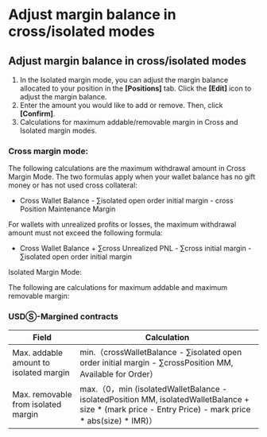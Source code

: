 # Adjust margin balance in cross/isolated modes

## **Adjust margin balance in cross/isolated modes**

1. In the Isolated margin mode, you can adjust the margin balance allocated to your position in the **\[Positions]** tab. Click the **\[Edit]** icon to adjust the margin balance.
2. Enter the amount you would like to add or remove. Then, click **\[Confirm]**.
3. Calculations for maximum addable/removable margin in Cross and Isolated margin modes.

### Cross margin mode:

The following calculations are the maximum withdrawal amount in Cross Margin Mode. The two formulas apply when your wallet balance has no gift money or has not used cross collateral:

* Cross Wallet Balance - ∑isolated open order initial margin - cross Position Maintenance Margin

For wallets with unrealized profits or losses, the maximum withdrawal amount must not exceed the following formula:

* Cross Wallet Balance + ∑cross Unrealized PNL - ∑cross initial margin - ∑isolated open order initial margin

Isolated Margin Mode:

The following are calculations for maximum addable and maximum removable margin:

### USDⓈ-Margined contracts <a href="#_lblp7zhsb9qp" id="_lblp7zhsb9qp"></a>

| Field                                  | Calculation                                                                                                                                            |
| -------------------------------------- | ------------------------------------------------------------------------------------------------------------------------------------------------------ |
| Max. addable amount to isolated margin | min.（crossWalletBalance - ∑isolated open order initial margin - ∑crossPosition MM, Available for Order）                                                |
| Max. removable from isolated margin    | max.（0，min (isolatedWalletBalance - isolatedPosition MM, isolatedWalletBalance + size \* (mark price - Entry Price) - mark price \* abs(size) \* IMR)） |

